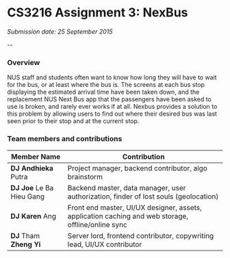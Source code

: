 # CS3216 Assignment 3: NexBus
_Submission date: 25 September 2015_

-- 

### Overview

NUS staff and students often want to know how long they will have to wait for the bus, or at least where the bus is. The screens at each bus stop displaying the estimated arrival time have been taken down, and the replacement NUS Next Bus app that the passengers have been asked to use is broken, and rarely ever works if at all. Nexbus provides a solution to this problem by allowing users to find out where their desired bus was last seen prior to their stop and at the current stop.

### Team members and contributions

| Member Name | Contribution | 
|-------------|--------------|
| **DJ Andhieka** Putra| Project manager, backend contributor, algo brainstorm |
| **DJ Joe** Le Ba Hieu Gang | Backend master, data manager, user authorization, finder of lost souls (geolocation)  |
| **DJ Karen** Ang | Front end master, UI/UX designer, assets, application caching and web storage, offline/online sync |
| **DJ** Tham **Zheng Yi** | Server lord, frontend contributor, copywriting lead, UI/UX contributor|
